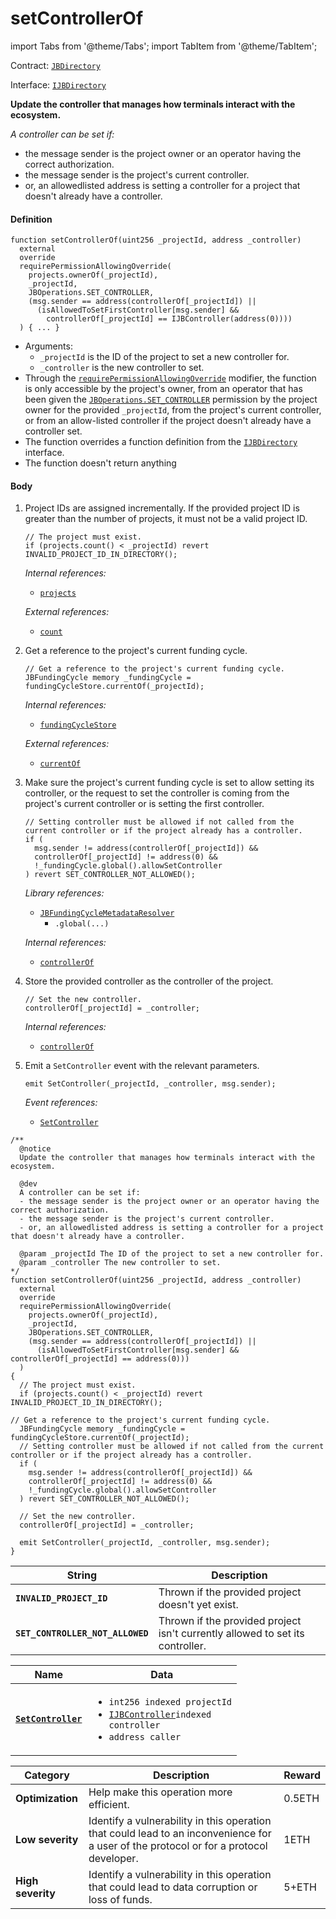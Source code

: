 # setControllerOf

import Tabs from '@theme/Tabs';
import TabItem from '@theme/TabItem';

Contract: [`JBDirectory`](/dev/api/contracts/jbdirectory/README.md/)​‌

Interface: [`IJBDirectory`](/dev/api/interfaces/ijbdirectory.md)

<Tabs>
<TabItem value="Step by step" label="Step by step">

**Update the controller that manages how terminals interact with the ecosystem.**

_A controller can be set if:_

* the message sender is the project owner or an operator having the correct authorization.
* the message sender is the project's current controller.
* or, an allowedlisted address is setting a controller for a project that doesn't already have a controller.

#### Definition

```
function setControllerOf(uint256 _projectId, address _controller)
  external
  override
  requirePermissionAllowingOverride(
    projects.ownerOf(_projectId),
    _projectId,
    JBOperations.SET_CONTROLLER,
    (msg.sender == address(controllerOf[_projectId]) ||
      (isAllowedToSetFirstController[msg.sender] &&
        controllerOf[_projectId] == IJBController(address(0))))
  ) { ... }
```

* Arguments:
  * `_projectId` is the ID of the project to set a new controller for.
  * `_controller` is the new controller to set.
* Through the [`requirePermissionAllowingOverride`](/dev/api/contracts/or-abstract/jboperatable/modifiers/requirepermissionallowingoverride.md) modifier, the function is only accessible by the project's owner, from an operator that has been given the [`JBOperations.SET_CONTROLLER`](/dev/api/libraries/jboperations.md) permission by the project owner for the provided `_projectId`, from the project's current controller, or from an allow-listed controller if the project doesn't already have a controller set.
* The function overrides a function definition from the [`IJBDirectory`](/dev/api/interfaces/ijbdirectory.md) interface.
* The function doesn't return anything

#### Body

1.  Project IDs are assigned incrementally. If the provided project ID is greater than the number of projects, it must not be a valid project ID.

    ```
    // The project must exist.
    if (projects.count() < _projectId) revert INVALID_PROJECT_ID_IN_DIRECTORY();
    ```

    _Internal references:_

    * [`projects`](/dev/api/contracts/jbdirectory/properties/projects.md)

    _External references:_

    * [`count`](/dev/api/contracts/jbprojects/properties/count.md)

2.  Get a reference to the project's current funding cycle.

    ```
    // Get a reference to the project's current funding cycle.
    JBFundingCycle memory _fundingCycle = fundingCycleStore.currentOf(_projectId);
    ```

    _Internal references:_

    * [`fundingCycleStore`](/dev/api/contracts/jbdirectory/properties/fundingcyclestore.md)

    _External references:_

    * [`currentOf`](/dev/api/contracts/jbfundingcyclestore/read/currentof.md)

3.  Make sure the project's current funding cycle is set to allow setting its controller, or the request to set the controller is coming from the project's current controller or is setting the first controller.

    ```
    // Setting controller must be allowed if not called from the current controller or if the project already has a controller.
    if (
      msg.sender != address(controllerOf[_projectId]) &&
      controllerOf[_projectId] != address(0) &&
      !_fundingCycle.global().allowSetController
    ) revert SET_CONTROLLER_NOT_ALLOWED();
    ```

    _Library references:_

    * [`JBFundingCycleMetadataResolver`](/dev/api/libraries/jbfundingcyclemetadataresolver.md)
      * `.global(...)`

    _Internal references:_

    * [`controllerOf`](/dev/api/contracts/jbdirectory/properties/controllerof.md)

4.  Store the provided controller as the controller of the project.
    ```
    // Set the new controller.
    controllerOf[_projectId] = _controller;
    ```

    _Internal references:_

    * [`controllerOf`](/dev/api/contracts/jbdirectory/properties/controllerof.md)
5.  Emit a `SetController` event with the relevant parameters.

    ```
    emit SetController(_projectId, _controller, msg.sender);
    ```

    _Event references:_

    * [`SetController`](/dev/api/contracts/jbdirectory/events/setcontroller.md)

</TabItem>

<TabItem value="Code" label="Code">

```
/**
  @notice
  Update the controller that manages how terminals interact with the ecosystem.

  @dev
  A controller can be set if:
  - the message sender is the project owner or an operator having the correct authorization.
  - the message sender is the project's current controller.
  - or, an allowedlisted address is setting a controller for a project that doesn't already have a controller.

  @param _projectId The ID of the project to set a new controller for.
  @param _controller The new controller to set.
*/
function setControllerOf(uint256 _projectId, address _controller)
  external
  override
  requirePermissionAllowingOverride(
    projects.ownerOf(_projectId),
    _projectId,
    JBOperations.SET_CONTROLLER,
    (msg.sender == address(controllerOf[_projectId]) ||
      (isAllowedToSetFirstController[msg.sender] && controllerOf[_projectId] == address(0)))
  )
{
  // The project must exist.
  if (projects.count() < _projectId) revert INVALID_PROJECT_ID_IN_DIRECTORY();

// Get a reference to the project's current funding cycle.
  JBFundingCycle memory _fundingCycle = fundingCycleStore.currentOf(_projectId);
  // Setting controller must be allowed if not called from the current controller or if the project already has a controller.
  if (
    msg.sender != address(controllerOf[_projectId]) &&
    controllerOf[_projectId] != address(0) &&
    !_fundingCycle.global().allowSetController
  ) revert SET_CONTROLLER_NOT_ALLOWED();

  // Set the new controller.
  controllerOf[_projectId] = _controller;

  emit SetController(_projectId, _controller, msg.sender);
}
```

</TabItem>

<TabItem value="Errors" label="Errors">

| String                            | Description                                                      |
| --------------------------------- | ---------------------------------------------------------------- |
| **`INVALID_PROJECT_ID`**          | Thrown if the provided project doesn't yet exist.                |
| **`SET_CONTROLLER_NOT_ALLOWED`**          | Thrown if the provided project isn't currently allowed to set its controller.                |

</TabItem>

<TabItem value="Events" label="Events">

| Name                                              | Data                                                                                                                                                                                                             |
| ------------------------------------------------- | ---------------------------------------------------------------------------------------------------------------------------------------------------------------------------------------------------------------- |
| [**`SetController`**](/dev/api/contracts/jbdirectory/events/setcontroller.md)           | <ul><li><code>int256 indexed projectId</code></li><li><code>[IJBController](/dev/deprecated/v3/interfaces/ijbcontroller.md)indexed controller</code></li><li><code>address caller</code></li></ul>                                       |

</TabItem>

<TabItem value="Bug bounty" label="Bug bounty">

| Category          | Description                                                                                                                            | Reward |
| ----------------- | -------------------------------------------------------------------------------------------------------------------------------------- | ------ |
| **Optimization**  | Help make this operation more efficient.                                                                                               | 0.5ETH |
| **Low severity**  | Identify a vulnerability in this operation that could lead to an inconvenience for a user of the protocol or for a protocol developer. | 1ETH   |
| **High severity** | Identify a vulnerability in this operation that could lead to data corruption or loss of funds.                                        | 5+ETH  |

</TabItem>
</Tabs>

